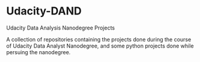 # Udacity-DAND
Udacity Data Analysis Nanodegree Projects

A collection of repositories containing the projects done during the course of Udacity Data Analyst Nanodegree, and some python projects done while persuing the nanodegree. 
